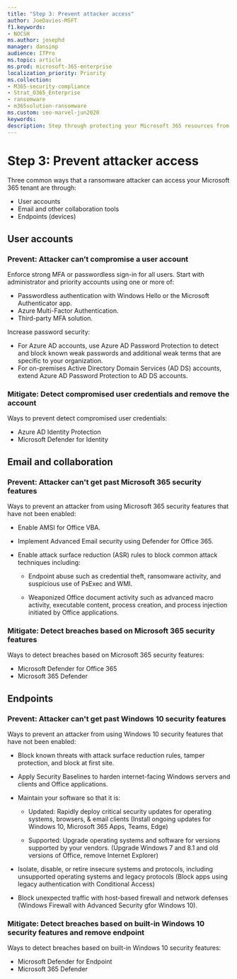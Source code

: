 ```yaml
---
title: "Step 3: Prevent attacker access"
author: JoeDavies-MSFT
f1.keywords:
- NOCSH
ms.author: josephd
manager: dansimp
audience: ITPro
ms.topic: article
ms.prod: microsoft-365-enterprise
localization_priority: Priority
ms.collection:
- M365-security-compliance
- Strat_O365_Enterprise
- ransomware
- m365solution-ransomware
ms.custom: seo-marvel-jun2020
keywords: 
description: Step through protecting your Microsoft 365 resources from ransomware attacks.
---
```


# Step 3: Prevent attacker access

Three common ways that a ransomware attacker can access your Microsoft 365 tenant are through:

- User accounts
- Email and other collaboration tools
- Endpoints (devices)

## User accounts

### Prevent: Attacker can’t compromise a user account

Enforce strong MFA or passwordless sign-in for all users. Start with administrator and priority accounts using one or more of:

- Passwordless authentication with Windows Hello or the Microsoft Authenticator app.
- Azure Multi-Factor Authentication.
- Third-party MFA solution.

Increase password security:

- For Azure AD accounts, use Azure AD Password Protection to detect and block known weak passwords and additional weak terms that are specific to your organization.
- For on-premises Active Directory Domain Services (AD DS) accounts, extend Azure AD Password Protection to AD DS accounts.

### Mitigate: Detect compromised user credentials and remove the account

Ways to prevent detect compromised user credentials:

- Azure AD Identity Protection
- Microsoft Defender for Identity

## Email and collaboration

### Prevent: Attacker can't get past Microsoft 365 security features

Ways to prevent an attacker from using Microsoft 365 security features that have not been enabled:

- Enable AMSI for Office VBA.
- Implement Advanced Email security using Defender for Office 365.
- Enable attack surface reduction (ASR) rules to block common attack techniques including:

   - Endpoint abuse such as credential theft, ransomware activity, and suspicious use of PsExec and WMI.

   - Weaponized Office document activity such as advanced macro activity, executable content, process creation, and process injection initiated by Office applications.

### Mitigate: Detect breaches based on Microsoft 365 security features

Ways to detect breaches based on Microsoft 365 security features:

- Microsoft Defender for Office 365
- Microsoft 365 Defender

## Endpoints

### Prevent: Attacker can't get past Windows 10 security features

Ways to prevent an attacker from using Windows 10 security features that have not been enabled:

- Block known threats with attack surface reduction rules, tamper protection, and block at first site.
- Apply Security Baselines to harden internet-facing Windows servers and clients and Office applications.

- Maintain your software so that it is:

  - Updated: Rapidly deploy critical security updates for operating systems, browsers, & email clients (Install ongoing updates for Windows 10, Microsoft 365 Apps, Teams, Edge)

  - Supported: Upgrade operating systems and software for versions supported by your vendors. (Upgrade Windows 7 and 8.1 and old versions of Office, remove Internet Explorer)

- Isolate, disable, or retire insecure systems and protocols, including unsupported operating systems and legacy protocols (Block apps using legacy authentication with Conditional Access)
- Block unexpected traffic with host-based firewall and network defenses (Windows Firewall with Advanced Security gfor Windows 10).

### Mitigate: Detect breaches based on built-in Windows 10 security features and remove endpoint

Ways to detect breaches based on built-in Windows 10 security features:

- Microsoft Defender for Endpoint
- Microsoft 365 Defender

<!--

[![The steps to set up ransomware protection with Microsoft 365](../media/protect-against-ransomware-microsoft-365/protect-against-ransomware-step-grid.png)](protect-against-ransomware-microsoft-365-phase3.md)

--> 


